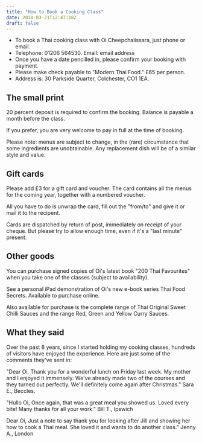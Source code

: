 ```yaml
---
title: "How to Book a Cooking Class"
date: 2018-03-21T12:47:18Z
draft: false
---
```


- To book a Thai cooking class with Oi Cheepchaiissara, just phone or email.
- Telephone: 01206 564530. Email: email address
- Once you have a date pencilled in, please confirm your booking with payment.
- Please make check payable to "Modern Thai Food." £65 per person.
- Address is: 30 Parkside Quarter, Colchester, CO1 1EA.

## The small print

20 percent deposit is required to confirm the booking. Balance is payable a month before the class.

If you prefer, you are very welcome to pay in full at the time of booking.

Please note: menus are subject to change, in the (rare) circumstance that some ingredients are unobtainable. Any replacement dish will be of a similar style and value.

## Gift cards

Please add £3 for a gift card and voucher. The card contains all the menus for the coming year, together with a numbered voucher.

All you have to do is unwrap the card, fill out the "from/to" and give it or mail it to the recipent.

Cards are dispatched by return of post, immediately on receipt of your cheque. But please try to allow enough time, even if it's a "last minute" present.

## Other goods

You can purchase signed copies of Oi's latest book "200 Thai Favourites" when you take one of the classes (subject to availability).

See a personal iPad demonstration of Oi's new e-book series Thai Food Secrets. Available to purchase online.

Also available for purchase is the complete range of Thai Original Sweet Chilli Sauces and the range Red, Green and Yellow Curry Sauces.

## What they said

Over the past 8 years, since I started holding my cooking classes, hundreds of visitors have enjoyed the experience.
Here are just some of the comments they've sent in:

"Dear Oi, Thank you for a wonderful lunch on Friday last week. My mother and I enjoyed it immensely. We've already made two of the courses and they turned out perfectly. We'll definitely come again after Christmas."
Sara E., Beccles.

"Hullo Oi, Once again, that was a great meal you showed us. Loved every bite! Many thanks for all your work."
Bill T., Ipswich

Dear Oi, Just a note to say thank you for looking after Jill and showing her how to cook a Thai meal. She loved it and wants to do another class."
Jenny A., London
